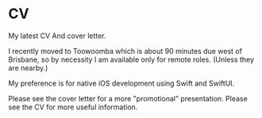 # CV
My latest CV
And cover letter.

I recently moved to Toowoomba which is about 90 minutes due west of Brisbane, so by necessity I am available only for remote roles.  (Unless they are nearby.)

My preference is for native iOS development using Swift and SwiftUI.

Please see the cover letter for a more "promotional" presentation.
Please see the CV for more useful information.

